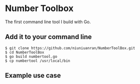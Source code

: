 # Number Toolbox
The first command line tool I build with Go.

## Add it to your command line
```
$ git clone https://github.com/niuniuanran/NumberToolBox.git
$ cd NumberToolBox
$ go build numbertool.go
$ cp numbertool /usr/local/bin
```

## Example use case
